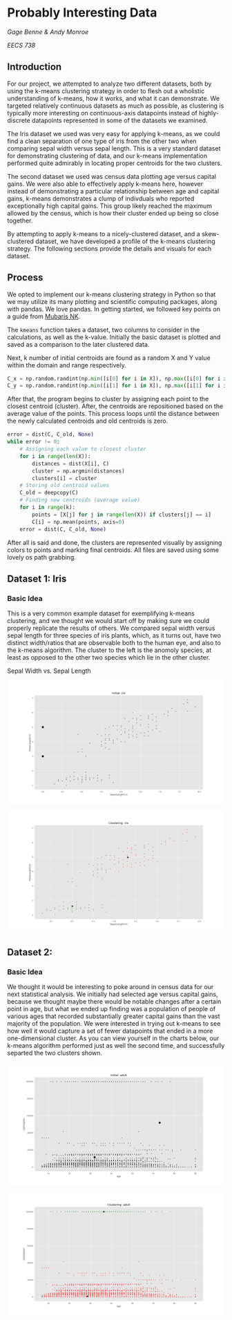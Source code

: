 # Probably Interesting Data
*Gage Benne & Andy Monroe*

*EECS 738*

## Introduction
For our project, we attempted to analyze two different datasets, both by using the k-means clustering strategy in order to flesh out a wholistic understanding of k-means, how it works, and what it can demonstrate. We targeted relatively continuous datasets as much as possible, as clustering is typically more interesting on continuous-axis datapoints instead of highly-discrete datapoints represented in some of the datasets we examined.

The Iris dataset we used was very easy for applying k-means, as we could find a clean separation of one type of iris from the other two when comparing sepal width versus sepal length. This is a very standard dataset for demonstrating clustering of data, and our k-means implementation performed quite admirably in locating proper centroids for the two clusters.

The second dataset we used was census data plotting age versus capital gains. We were also able to effectively apply k-means here, however instead of demonstrating a particular relationship between age and capital gains, k-means demonstrates a clump of indivduals who reported exceptionally high capital gains. This group likely reached the maximum allowed by the census, which is how their cluster ended up being so close together.

By attempting to apply k-means to a nicely-clustered dataset, and a skew-clustered dataset, we have developed a profile of the k-means clustering strategy. The following sections provide the details and visuals for each dataset.

## Process
We opted to implement our k-means clustering strategy in Python so that we may utilize its many plotting and scientific computing packages, along with pandas.  We love pandas.  In getting started, we followed key points on a guide from [Mubaris NK](https://mubaris.com/posts/kmeans-clustering/).

The `kmeans` function takes a dataset, two columns to consider in the calculations, as well as the k-value.  Initially the basic dataset is plotted and saved as a comparison to the later clustered data.

Next, k number of initial centroids are found as a random X and Y value within the domain and range respectively.


```python
C_x = np.random.randint(np.min([i[0] for i in X]), np.max([i[0] for i in X]), size=k)
C_y = np.random.randint(np.min([i[1] for i in X]), np.max([i[1] for i in X]), size=k)
```


After that, the program begins to cluster by assigning each point to the closest centroid (cluster).  After, the centroids are repositioned based on the average value of the points.  This process loops until the distance between the newly calculated centroids and old centroids is zero.

```python
error = dist(C, C_old, None)
while error != 0:
    # Assigning each value to closest cluster
    for i in range(len(X)):
        distances = dist(X[i], C)
        cluster = np.argmin(distances)
        clusters[i] = cluster
    # Storing old centroid values
    C_old = deepcopy(C)
    # Finding new centroids (average value)
    for i in range(k):
        points = [X[j] for j in range(len(X)) if clusters[j] == i]
        C[i] = np.mean(points, axis=0)
    error = dist(C, C_old, None)
```

After all is said and done, the clusters are represented visually by assigning colors to points and marking final centroids.  All files are saved using some lovely os path grabbing.

## Dataset 1: Iris
### Basic Idea
This is a very common example dataset for exemplifying k-means clustering, and we thought we would start off by making sure we could properly replicate the results of others. We compared sepal width versus sepal length for three species of iris plants, which, as it turns out, have two distinct width/ratios that are observable both to the human eye, and also to the k-means algorithm. The cluster to the left is the anomoly species, at least as opposed to the other two species which lie in the other cluster.

Sepal Width vs. Sepal Length

![Initial](iris/SepalLengthCm_PetalLengthCm_initial.png)

![Initial](iris/SepalLengthCm_PetalLengthCm_clustering.png)


## Dataset 2:
### Basic Idea
We thought it would be interesting to poke around in census data for our next statistical analysis. We initially had selected age versus capital gains, because we thought maybe there would be notable changes after a certain point in age, but what we ended up finding was a population of people of various ages that recorded substantially greater capital gains than the vast majority of the population. We were interested in trying out k-means to see how well it would capture a set of fewer datapoints that ended in a more one-dimensional cluster. As you can view yourself in the charts below, our k-means algorithm performed just as well the second time, and successfully separted the two clusters shown.

![Initial](adult/age_capitalgain_initial.png)

![Initial](adult/age_capitalgain_clustering.png)
